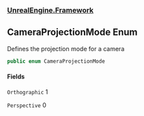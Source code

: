 ### [UnrealEngine.Framework](UnrealEngine_Framework.md 'UnrealEngine.Framework')
## CameraProjectionMode Enum
Defines the projection mode for a camera  
```csharp
public enum CameraProjectionMode

```
#### Fields
<a name='UnrealEngine_Framework_CameraProjectionMode_Orthographic'></a>
`Orthographic` 1  
  
<a name='UnrealEngine_Framework_CameraProjectionMode_Perspective'></a>
`Perspective` 0  
  
